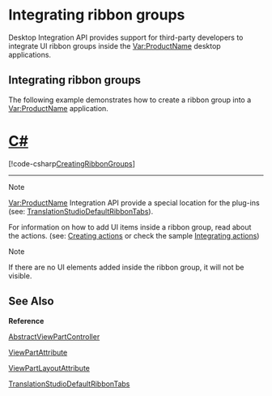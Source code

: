 Integrating ribbon groups
=====

Desktop Integration API provides support for third-party developers to integrate UI ribbon groups inside the <Var:ProductName> desktop applications.

Integrating ribbon groups
-----
The following example demonstrates how to create a ribbon group into a <Var:ProductName> application.

# [C#](#tab/tabid-1)
[!code-csharp[CreatingRibbonGroups](code_samples/CreatingRibbonGroups.cs#L1-L14)]
***

> [!NOTE]
> 
> <Var:ProductName> Integration API provide a special location for the plug-ins (see: [TranslationStudioDefaultRibbonTabs](../../api/integration/Sdl.TranslationStudioAutomation.IntegrationApi.Presentation.DefaultLocations.TranslationStudioDefaultRibbonTabs.yml)).

For information on how to add UI items inside a ribbon group, read about the actions. (see: [Creating actions](creating_actions.md) or check the sample [Integrating actions](integrating_actions.md))

> [!NOTE]
> 
> If there are no UI elements added inside the ribbon group, it will not be visible.


See Also
--

**Reference**

[AbstractViewPartController](../../api/integration/Sdl.Desktop.IntegrationApi.AbstractViewPartController.yml)

[ViewPartAttribute](../../api/integration/Sdl.Desktop.IntegrationApi.Extensions.ViewPartAttribute.yml)

[ViewPartLayoutAttribute](../../api/integration/Sdl.Desktop.IntegrationApi.Extensions.ViewPartLayoutAttribute.yml)

[TranslationStudioDefaultRibbonTabs](../../api/integration/Sdl.TranslationStudioAutomation.IntegrationApi.Presentation.DefaultLocations.TranslationStudioDefaultRibbonTabs.yml)
